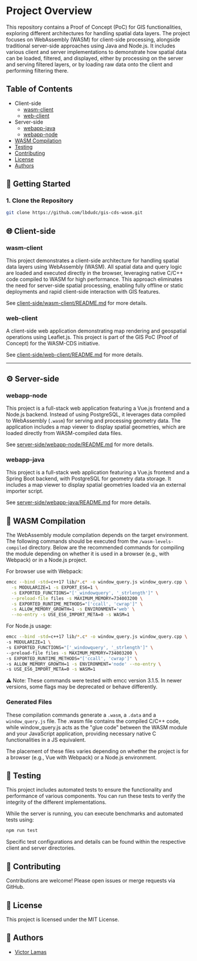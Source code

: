 # Project Overview
This repository contains a Proof of Concept (PoC) for GIS functionalities, exploring different architectures for handling spatial data layers. The project focuses on WebAssembly (WASM) for client-side processing, alongside traditional server-side approaches using Java and Node.js. It includes various client and server implementations to demonstrate how spatial data can be loaded, filtered, and displayed, either by processing on the server and serving filtered layers, or by loading raw data onto the client and performing filtering there.

## Table of Contents
- Client-side
  - [wasm-client](#wasm-client)
  - [web-client](#web-client)
- Server-side
  - [webapp-java](#webapp-java)
  - [webapp-node](#webapp-node)
- [WASM Compilation](#-wasm-compilation)
- [Testing](#-testing)
- [Contributing](#-contributing)
- [License](#-license)
- [Authors](#-authors)

## 🚀 Getting Started
### 1. Clone the Repository

```sh
git clone https://github.com/lbdudc/gis-cds-wasm.git
```

## 🌐 Client-side

### wasm-client
This project demonstrates a client-side architecture for handling spatial data layers using WebAssembly (WASM). All spatial data and query logic are loaded and executed directly in the browser, leveraging native C/C++ code compiled to WASM for high performance. This approach eliminates the need for server-side spatial processing, enabling fully offline or static deployments and rapid client-side interaction with GIS features.

See [client-side/wasm-client/README.md](client-side/wasm-client/README.md) for more details.

### web-client
A client-side web application demonstrating map rendering and geospatial operations using Leaflet.js. This project is part of the GIS PoC (Proof of Concept) for the WASM-CDS initiative.

See [client-side/web-client/README.md](client-side/web-client/README.md) for more details.

---

## ⚙️ Server-side

### webapp-node
This project is a full-stack web application featuring a Vue.js frontend and a Node.js backend. Instead of using PostgreSQL, it leverages data compiled to WebAssembly (`.wasm`) for serving and processing geometry data. The application includes a map viewer to display spatial geometries, which are loaded directly from WASM-compiled data files.

See [server-side/webapp-node/README.md](server-side/webapp-java/README.md) for more details.

### webapp-java
This project is a full-stack web application featuring a Vue.js frontend and a Spring Boot backend, with PostgreSQL for geometry data storage. It includes a map viewer to display spatial geometries loaded via an external importer script.

See [server-side/webapp-java/README.md](server-side/webapp-java/README.md) for more details.

## 🧩 WASM Compilation

The WebAssembly module compilation depends on the target environment. The following commands should be executed from the `/wasm-levels-compiled` directory. Below are the recommended commands for compiling the module depending on whether it is used in a browser (e.g., with Webpack) or in a Node.js project.

For browser use with Webpack:

```sh
emcc --bind -std=c++17 lib/*.c* -o window_query.js window_query.cpp \
  -s MODULARIZE=1 -s EXPORT_ES6=1 \
  -s EXPORTED_FUNCTIONS="['_windowquery', '_strlength']" \
  --preload-file files -s MAXIMUM_MEMORY=734003200 \
  -s EXPORTED_RUNTIME_METHODS="['ccall', 'cwrap']" \
  -s ALLOW_MEMORY_GROWTH=1 -s ENVIRONMENT='web' \
  --no-entry -s USE_ES6_IMPORT_META=0 -s WASM=1
```

For Node.js usage:

```sh
emcc --bind -std=c++17 lib/*.c* -o window_query.js window_query.cpp \
-s MODULARIZE=1 \ 
-s EXPORTED_FUNCTIONS="['_windowquery', '_strlength']" \
--preload-file files -s MAXIMUM_MEMORY=734003200 \
-s EXPORTED_RUNTIME_METHODS="['ccall', 'cwrap']" \
-s ALLOW_MEMORY_GROWTH=1 -s ENVIRONMENT='node' --no-entry \
-s USE_ES6_IMPORT_META=0 -s WASM=1
```

⚠️ Note: These commands were tested with emcc version 3.1.5. In newer versions, some flags may be deprecated or behave differently.

### Generated Files

These compilation commands generate a `.wasm`, a `.data` and a `window_query.js` file. The .wasm file contains the compiled C/C++ code, while window_query.js acts as the "glue code" between the WASM module and your JavaScript application, providing necessary native C functionalities in a JS equivalent. 

The placement of these files varies depending on whether the project is for a browser (e.g., Vue with Webpack) or a Node.js environment.

## 🧪 Testing

This project includes automated tests to ensure the functionality and performance of various components. You can run these tests to verify the integrity of the different implementations. 

While the server is running, you can execute benchmarks and automated tests using:

```sh
npm run test
```

Specific test configurations and details can be found within the respective client and server directories.

## 🤝 Contributing

Contributions are welcome! Please open issues or merge requests via GitHub.

## 📄 License

This project is licensed under the MIT License.

## 👥 Authors

- [Victor Lamas](mailto:victor.lamas@udc.es)